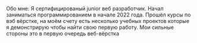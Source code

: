 Обо мне:
Я сертифицированый junior веб разработчик. Начал заниматься программированием в начале 2022 года. Прошёл курсы по вэб вёрстке, на моём счету есть несколько учебных проектов которые я демонстрирую чтобы найти свою первую работу. Мои сильные стороны это в первую очередь веб-вёрстка

